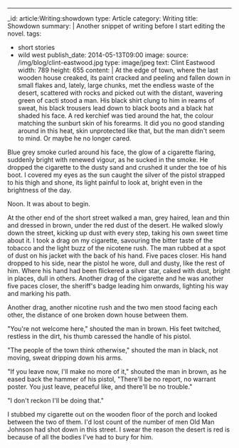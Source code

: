 ---
_id: article:Writing:showdown
type: Article
category: Writing
title: Showdown
summary: |
  Another snippet of writing before I start editing the novel.
tags: 
  - short stories
  - wild west
publish_date: 2014-05-13T09:00
image:
  source: /img/blog/clint-eastwood.jpg
  type: image/jpeg
  text: Clint Eastwood
  width: 789
  height: 655
content: |
  At the edge of town, where the last wooden house creaked, its paint cracked and peeling and fallen down in small flakes and, lately, large chunks, met the endless waste of the desert, scattered with rocks and picked out with the distant, wavering green of cacti stood a man. His black shirt clung to him in reams of sweat, his black trousers lead down to black boots and a black hat shaded his face. A red kerchief was tied around the hat, the colour matching the sunburt skin of his forearms. It did you no good standing around in this heat, skin unprotected like that, but the man didn't seem to mind. Or maybe he no longer cared.

  Blue grey smoke curled around his face, the glow of a cigarette flaring, suddenly bright with renewed vigour, as he sucked in the smoke. He dropped the cigarette to the dusty sand and crushed it under the toe of his boot. I covered my eyes as the sun caught the silver of the pistol strapped to his thigh and shone, its light painful to look at, bright even in the brightness of the day.

  Noon. It was about to begin.

  At the other end of the short street walked a man, grey haired, lean and thin and dressed in brown, under the red dust of the desert. He walked slowly down the street, kicking up dust with every step, taking his own sweet time about it. I took a drag on my cigarette, savouring the bitter taste of the tobacco and the light buzz of the nicotene rush. The man rubbed at a spot of dust on his jacket with the back of his hand. Five paces closer. His hand dropped to his side, near the pistol he wore, dull and dusty, like the rest of him. Where his hand had been flickered a silver star, caked with dust, bright in places, dull in others. Another drag of the cigarette and he was another five paces closer, the sheriff's badge leading him onwards, lighting his way and marking his path.

  Another drag, another nicotine rush and the two men stood facing each other, the distance of one broken down house between them.

  "You're not welcome here," shouted the man in brown. His feet twitched, restless in the dirt, his thumb caressed the handle of his pistol.

  "The people of the town think otherwise," shouted the man in black, not moving, sweat dripping down his arms.

  "If you leave now, I'll make no more of it," shouted the man in brown, as he eased back the hammer of his pistol, "There'll be no report, no warrant poster. You just leave, peaceful like, and there'll be no trouble."

  "I don't reckon I'll be doing that."

  I stubbed my cigarette out on the wooden floor of the porch and looked between the two of them. I'd lost count of the number of men Old Man Johnson had shot down in this street. I swear the reason the desert is red is because of all the bodies I've had to bury for him.
